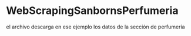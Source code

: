 # WebScrapingSanbornsPerfumeria
el archivo descarga en ese ejemplo los datos de la sección de perfumería 
